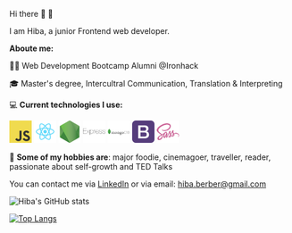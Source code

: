  Hi there 👋 🙂
 
 
 I am Hiba, a junior Frontend web developer.
 
**Aboute me:**
 

👩‍💻 Web Development Bootcamp Alumni @Ironhack

🎓 Master's degree, Intercultral Communication, Translation & Interpreting

💻 **Current technologies I use:**



<code><img height="40" src="https://raw.githubusercontent.com/github/explore/80688e429a7d4ef2fca1e82350fe8e3517d3494d/topics/javascript/javascript.png"></code>
<code><img height="40" src="https://raw.githubusercontent.com/github/explore/80688e429a7d4ef2fca1e82350fe8e3517d3494d/topics/react/react.png"></code>
<code><img height="40" src="https://raw.githubusercontent.com/github/explore/80688e429a7d4ef2fca1e82350fe8e3517d3494d/topics/nodejs/nodejs.png"></code>
<code><img height="40" src="https://raw.githubusercontent.com/github/explore/80688e429a7d4ef2fca1e82350fe8e3517d3494d/topics/express/express.png"></code>
<code><img height="40" src="https://raw.githubusercontent.com/github/explore/80688e429a7d4ef2fca1e82350fe8e3517d3494d/topics/mongodb/mongodb.png"></code>
<code><img height="40" src="https://raw.githubusercontent.com/github/explore/80688e429a7d4ef2fca1e82350fe8e3517d3494d/topics/bootstrap/bootstrap.png"></code>
<code><img height="40" src="https://raw.githubusercontent.com/github/explore/80688e429a7d4ef2fca1e82350fe8e3517d3494d/topics/sass/sass.png"></code>





🌻  **Some of my hobbies are**: major foodie, cinemagoer, traveller, reader, passionate about self-growth and TED Talks


You can contact me via [LinkedIn](https://www.linkedin.com/in/hiba-berber-926039202/) or via email: hiba.berber@gmail.com 

![Hiba's GitHub stats](https://github-readme-stats.vercel.app/api?username=Hibaber&show_icons=true&theme=radical)

[![Top Langs](https://github-readme-stats.vercel.app/api/top-langs/?username=Hibaber&layout=compact)](https://github.com/hibaber/github-readme-stats)




